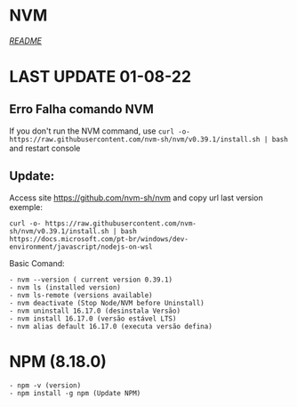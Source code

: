 # NVM
###### [README](./../README.md)

# LAST UPDATE 01-08-22

## Erro Falha comando NVM

If you don't run the NVM command, use `curl -o- https://raw.githubusercontent.com/nvm-sh/nvm/v0.39.1/install.sh | bash` and restart console

## Update:
Access site https://github.com/nvm-sh/nvm and copy url last version exemple:
```
curl -o- https://raw.githubusercontent.com/nvm-sh/nvm/v0.39.1/install.sh | bash
https://docs.microsoft.com/pt-br/windows/dev-environment/javascript/nodejs-on-wsl

```
Basic Comand:

 ```
- nvm --version ( current version 0.39.1)
- nvm ls (installed version)
- nvm ls-remote (versions available)
- nvm deactivate (Stop Node/NVM before Uninstall)
- nvm uninstall 16.17.0 (desinstala Versão)
- nvm install 16.17.0 (versão estável LTS)
- nvm alias default 16.17.0 (executa versão defina)

 ```

# NPM (8.18.0)
```
- npm -v (version)
- npm install -g npm (Update NPM)
```
